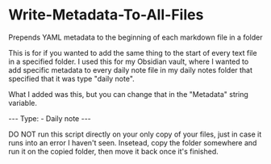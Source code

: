 # Write-Metadata-To-All-Files
Prepends YAML metadata to the beginning of each markdown file in a folder

This is for if you wanted to add the same thing to the start of every text file in a specified folder. 
I used this for my Obsidian vault, where I wanted to add specific metadata to every daily note file in my daily notes folder that specified that it was type "daily note". 

What I added was this, but you can change that in the "Metadata" string variable. 

\---
Type:
\- Daily note
\-\-\-

DO NOT run this script directly on your only copy of your files, just in case it runs into an error I haven't seen. Insetead, copy the folder somewhere and run it on the copied folder, then move it back once it's finished. 

